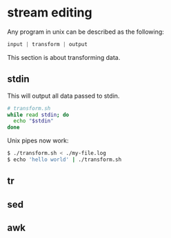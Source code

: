 # stream editing
Any program in unix can be described as the following:
```js
input | transform | output
```
This section is about transforming data.

## stdin
This will output all data passed to stdin.
```sh
# transform.sh
while read stdin; do
  echo "$stdin"
done
```
Unix pipes now work:
```sh
$ ./transform.sh < ./my-file.log
$ echo 'hello world' | ./transform.sh
```

## tr

## sed

## awk
